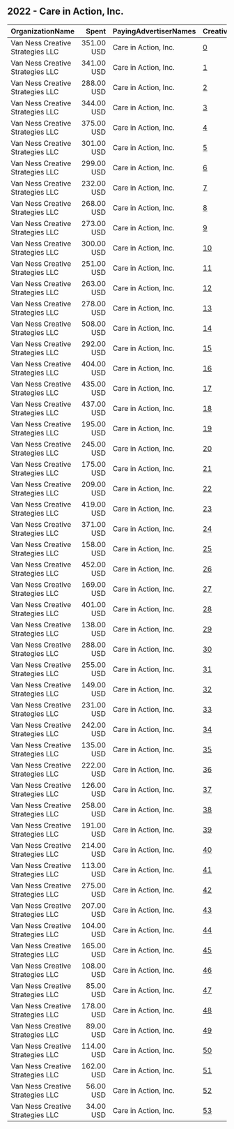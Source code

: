 ## 2022 - Care in Action, Inc. 
|OrganizationName|Spent|PayingAdvertiserNames|CreativeUrls|Impressions|Genders|AgeBrackets|CountryCodes|BillingAddresses|CandidateBallotInformation|
|:---|---:|:---|:---|---:|:---|:---|:---|:---|:---|
|Van Ness Creative Strategies LLC|351.00 USD|Care in Action, Inc.|[0](https://www.snap.com/political-ads/asset/9ab1322c6320ac30760c83565e4bc7ac45edf5c1bed661f5febc13621ead5975?mediaType=mp4)|27,231|FEMALE|18+|united states|US|Care in Action Inc|
|Van Ness Creative Strategies LLC|341.00 USD|Care in Action, Inc.|[1](https://www.snap.com/political-ads/asset/c175ec05e71a701961c7860a1276e82ca9f4cc348e4315fc4e08e4013151efd4?mediaType=mp4)|26,262|FEMALE|18+|united states|US|Care in Action Inc|
|Van Ness Creative Strategies LLC|288.00 USD|Care in Action, Inc.|[2](https://www.snap.com/political-ads/asset/9ab1322c6320ac30760c83565e4bc7ac45edf5c1bed661f5febc13621ead5975?mediaType=mp4)|25,052|FEMALE|18+|united states|US|Care in Action Inc|
|Van Ness Creative Strategies LLC|344.00 USD|Care in Action, Inc.|[3](https://www.snap.com/political-ads/asset/9ab1322c6320ac30760c83565e4bc7ac45edf5c1bed661f5febc13621ead5975?mediaType=mp4)|24,097|FEMALE|18+|united states|US|Care in Action Inc|
|Van Ness Creative Strategies LLC|375.00 USD|Care in Action, Inc.|[4](https://www.snap.com/political-ads/asset/22d561847d90e843c4662162aa463c9b04a4cd4c95bb12c951951b26bf1ad0c4?mediaType=mp4)|23,951|FEMALE|18+|united states|US|Care in Action Inc|
|Van Ness Creative Strategies LLC|301.00 USD|Care in Action, Inc.|[5](https://www.snap.com/political-ads/asset/9ab1322c6320ac30760c83565e4bc7ac45edf5c1bed661f5febc13621ead5975?mediaType=mp4)|21,097|FEMALE|18+|united states|US|Care in Action Inc|
|Van Ness Creative Strategies LLC|299.00 USD|Care in Action, Inc.|[6](https://www.snap.com/political-ads/asset/22d561847d90e843c4662162aa463c9b04a4cd4c95bb12c951951b26bf1ad0c4?mediaType=mp4)|19,850|FEMALE|18+|united states|US|Care in Action Inc|
|Van Ness Creative Strategies LLC|232.00 USD|Care in Action, Inc.|[7](https://www.snap.com/political-ads/asset/22d561847d90e843c4662162aa463c9b04a4cd4c95bb12c951951b26bf1ad0c4?mediaType=mp4)|19,238|FEMALE|18+|united states|US|Care in Action Inc|
|Van Ness Creative Strategies LLC|268.00 USD|Care in Action, Inc.|[8](https://www.snap.com/political-ads/asset/9ab1322c6320ac30760c83565e4bc7ac45edf5c1bed661f5febc13621ead5975?mediaType=mp4)|18,840|FEMALE|18+|united states|US|Care in Action Inc|
|Van Ness Creative Strategies LLC|273.00 USD|Care in Action, Inc.|[9](https://www.snap.com/political-ads/asset/9ab1322c6320ac30760c83565e4bc7ac45edf5c1bed661f5febc13621ead5975?mediaType=mp4)|18,617|FEMALE|18+|united states|US|Care in Action Inc|
|Van Ness Creative Strategies LLC|300.00 USD|Care in Action, Inc.|[10](https://www.snap.com/political-ads/asset/c175ec05e71a701961c7860a1276e82ca9f4cc348e4315fc4e08e4013151efd4?mediaType=mp4)|17,946|FEMALE|18+|united states|US|Care in Action Inc|
|Van Ness Creative Strategies LLC|251.00 USD|Care in Action, Inc.|[11](https://www.snap.com/political-ads/asset/9ab1322c6320ac30760c83565e4bc7ac45edf5c1bed661f5febc13621ead5975?mediaType=mp4)|17,416|FEMALE|18+|united states|US|Care in Action Inc|
|Van Ness Creative Strategies LLC|263.00 USD|Care in Action, Inc.|[12](https://www.snap.com/political-ads/asset/9ab1322c6320ac30760c83565e4bc7ac45edf5c1bed661f5febc13621ead5975?mediaType=mp4)|17,174|FEMALE|18+|united states|US|Care in Action Inc|
|Van Ness Creative Strategies LLC|278.00 USD|Care in Action, Inc.|[13](https://www.snap.com/political-ads/asset/c175ec05e71a701961c7860a1276e82ca9f4cc348e4315fc4e08e4013151efd4?mediaType=mp4)|17,017|FEMALE|18+|united states|US|Care in Action Inc|
|Van Ness Creative Strategies LLC|508.00 USD|Care in Action, Inc.|[14](https://www.snap.com/political-ads/asset/d05a05515087bdc6878374058586249fb695f54e816be9cc9fcd48040845f45d?mediaType=mp4)|16,955|FEMALE|18+|united states|US|Care in Action Inc|
|Van Ness Creative Strategies LLC|292.00 USD|Care in Action, Inc.|[15](https://www.snap.com/political-ads/asset/22d561847d90e843c4662162aa463c9b04a4cd4c95bb12c951951b26bf1ad0c4?mediaType=mp4)|16,913|FEMALE|18+|united states|US|Care in Action Inc|
|Van Ness Creative Strategies LLC|404.00 USD|Care in Action, Inc.|[16](https://www.snap.com/political-ads/asset/d05a05515087bdc6878374058586249fb695f54e816be9cc9fcd48040845f45d?mediaType=mp4)|16,376|FEMALE|18+|united states|US|Care in Action Inc|
|Van Ness Creative Strategies LLC|435.00 USD|Care in Action, Inc.|[17](https://www.snap.com/political-ads/asset/d05a05515087bdc6878374058586249fb695f54e816be9cc9fcd48040845f45d?mediaType=mp4)|16,030|FEMALE|18+|united states|US|Care in Action Inc|
|Van Ness Creative Strategies LLC|437.00 USD|Care in Action, Inc.|[18](https://www.snap.com/political-ads/asset/d05a05515087bdc6878374058586249fb695f54e816be9cc9fcd48040845f45d?mediaType=mp4)|15,886|FEMALE|18+|united states|US|Care in Action Inc|
|Van Ness Creative Strategies LLC|195.00 USD|Care in Action, Inc.|[19](https://www.snap.com/political-ads/asset/c175ec05e71a701961c7860a1276e82ca9f4cc348e4315fc4e08e4013151efd4?mediaType=mp4)|14,876|FEMALE|18+|united states|US|Care in Action Inc|
|Van Ness Creative Strategies LLC|245.00 USD|Care in Action, Inc.|[20](https://www.snap.com/political-ads/asset/9ab1322c6320ac30760c83565e4bc7ac45edf5c1bed661f5febc13621ead5975?mediaType=mp4)|14,775|FEMALE|18+|united states|US|Care in Action Inc|
|Van Ness Creative Strategies LLC|175.00 USD|Care in Action, Inc.|[21](https://www.snap.com/political-ads/asset/22d561847d90e843c4662162aa463c9b04a4cd4c95bb12c951951b26bf1ad0c4?mediaType=mp4)|14,584|FEMALE|18+|united states|US|Care in Action Inc|
|Van Ness Creative Strategies LLC|209.00 USD|Care in Action, Inc.|[22](https://www.snap.com/political-ads/asset/22d561847d90e843c4662162aa463c9b04a4cd4c95bb12c951951b26bf1ad0c4?mediaType=mp4)|14,223|FEMALE|18+|united states|US|Care in Action Inc|
|Van Ness Creative Strategies LLC|419.00 USD|Care in Action, Inc.|[23](https://www.snap.com/political-ads/asset/d05a05515087bdc6878374058586249fb695f54e816be9cc9fcd48040845f45d?mediaType=mp4)|14,111|FEMALE|18+|united states|US|Care in Action Inc|
|Van Ness Creative Strategies LLC|371.00 USD|Care in Action, Inc.|[24](https://www.snap.com/political-ads/asset/f8b2b866b6503a753144721ca0d71f8837f7863ffa3ead745225c5190e2a0fdb?mediaType=mp4)|13,592|FEMALE|18+|united states|US|Care in Action Inc|
|Van Ness Creative Strategies LLC|158.00 USD|Care in Action, Inc.|[25](https://www.snap.com/political-ads/asset/c175ec05e71a701961c7860a1276e82ca9f4cc348e4315fc4e08e4013151efd4?mediaType=mp4)|13,507|FEMALE|18+|united states|US|Care in Action Inc|
|Van Ness Creative Strategies LLC|452.00 USD|Care in Action, Inc.|[26](https://www.snap.com/political-ads/asset/d05a05515087bdc6878374058586249fb695f54e816be9cc9fcd48040845f45d?mediaType=mp4)|13,307|FEMALE|18+|united states|US|Care in Action Inc|
|Van Ness Creative Strategies LLC|169.00 USD|Care in Action, Inc.|[27](https://www.snap.com/political-ads/asset/c175ec05e71a701961c7860a1276e82ca9f4cc348e4315fc4e08e4013151efd4?mediaType=mp4)|12,923|FEMALE|18+|united states|US|Care in Action Inc|
|Van Ness Creative Strategies LLC|401.00 USD|Care in Action, Inc.|[28](https://www.snap.com/political-ads/asset/d05a05515087bdc6878374058586249fb695f54e816be9cc9fcd48040845f45d?mediaType=mp4)|12,616|FEMALE|18+|united states|US|Care in Action Inc|
|Van Ness Creative Strategies LLC|138.00 USD|Care in Action, Inc.|[29](https://www.snap.com/political-ads/asset/22d561847d90e843c4662162aa463c9b04a4cd4c95bb12c951951b26bf1ad0c4?mediaType=mp4)|11,713|FEMALE|18+|united states|US|Care in Action Inc|
|Van Ness Creative Strategies LLC|288.00 USD|Care in Action, Inc.|[30](https://www.snap.com/political-ads/asset/d05a05515087bdc6878374058586249fb695f54e816be9cc9fcd48040845f45d?mediaType=mp4)|11,056|FEMALE|18+|united states|US|Care in Action Inc|
|Van Ness Creative Strategies LLC|255.00 USD|Care in Action, Inc.|[31](https://www.snap.com/political-ads/asset/f8b2b866b6503a753144721ca0d71f8837f7863ffa3ead745225c5190e2a0fdb?mediaType=mp4)|10,216|FEMALE|18+|united states|US|Care in Action Inc|
|Van Ness Creative Strategies LLC|149.00 USD|Care in Action, Inc.|[32](https://www.snap.com/political-ads/asset/c175ec05e71a701961c7860a1276e82ca9f4cc348e4315fc4e08e4013151efd4?mediaType=mp4)|9,974|FEMALE|18+|united states|US|Care in Action Inc|
|Van Ness Creative Strategies LLC|231.00 USD|Care in Action, Inc.|[33](https://www.snap.com/political-ads/asset/9ab1322c6320ac30760c83565e4bc7ac45edf5c1bed661f5febc13621ead5975?mediaType=mp4)|9,813|FEMALE|18+|united states|US|Care in Action Inc|
|Van Ness Creative Strategies LLC|242.00 USD|Care in Action, Inc.|[34](https://www.snap.com/political-ads/asset/c175ec05e71a701961c7860a1276e82ca9f4cc348e4315fc4e08e4013151efd4?mediaType=mp4)|9,331|FEMALE|18+|united states|US|Care in Action Inc|
|Van Ness Creative Strategies LLC|135.00 USD|Care in Action, Inc.|[35](https://www.snap.com/political-ads/asset/22d561847d90e843c4662162aa463c9b04a4cd4c95bb12c951951b26bf1ad0c4?mediaType=mp4)|9,093|FEMALE|18+|united states|US|Care in Action Inc|
|Van Ness Creative Strategies LLC|222.00 USD|Care in Action, Inc.|[36](https://www.snap.com/political-ads/asset/f8b2b866b6503a753144721ca0d71f8837f7863ffa3ead745225c5190e2a0fdb?mediaType=mp4)|8,307|FEMALE|18+|united states|US|Care in Action Inc|
|Van Ness Creative Strategies LLC|126.00 USD|Care in Action, Inc.|[37](https://www.snap.com/political-ads/asset/c175ec05e71a701961c7860a1276e82ca9f4cc348e4315fc4e08e4013151efd4?mediaType=mp4)|8,239|FEMALE|18+|united states|US|Care in Action Inc|
|Van Ness Creative Strategies LLC|258.00 USD|Care in Action, Inc.|[38](https://www.snap.com/political-ads/asset/f8b2b866b6503a753144721ca0d71f8837f7863ffa3ead745225c5190e2a0fdb?mediaType=mp4)|8,040|FEMALE|18+|united states|US|Care in Action Inc|
|Van Ness Creative Strategies LLC|191.00 USD|Care in Action, Inc.|[39](https://www.snap.com/political-ads/asset/22d561847d90e843c4662162aa463c9b04a4cd4c95bb12c951951b26bf1ad0c4?mediaType=mp4)|7,729|FEMALE|18+|united states|US|Care in Action Inc|
|Van Ness Creative Strategies LLC|214.00 USD|Care in Action, Inc.|[40](https://www.snap.com/political-ads/asset/f8b2b866b6503a753144721ca0d71f8837f7863ffa3ead745225c5190e2a0fdb?mediaType=mp4)|7,597|FEMALE|18+|united states|US|Care in Action Inc|
|Van Ness Creative Strategies LLC|113.00 USD|Care in Action, Inc.|[41](https://www.snap.com/political-ads/asset/22d561847d90e843c4662162aa463c9b04a4cd4c95bb12c951951b26bf1ad0c4?mediaType=mp4)|7,335|FEMALE|18+|united states|US|Care in Action Inc|
|Van Ness Creative Strategies LLC|275.00 USD|Care in Action, Inc.|[42](https://www.snap.com/political-ads/asset/9ab1322c6320ac30760c83565e4bc7ac45edf5c1bed661f5febc13621ead5975?mediaType=mp4)|6,955|FEMALE|18+|united states|US|Care in Action Inc|
|Van Ness Creative Strategies LLC|207.00 USD|Care in Action, Inc.|[43](https://www.snap.com/political-ads/asset/f8b2b866b6503a753144721ca0d71f8837f7863ffa3ead745225c5190e2a0fdb?mediaType=mp4)|6,176|FEMALE|18+|united states|US|Care in Action Inc|
|Van Ness Creative Strategies LLC|104.00 USD|Care in Action, Inc.|[44](https://www.snap.com/political-ads/asset/c175ec05e71a701961c7860a1276e82ca9f4cc348e4315fc4e08e4013151efd4?mediaType=mp4)|6,041|FEMALE|18+|united states|US|Care in Action Inc|
|Van Ness Creative Strategies LLC|165.00 USD|Care in Action, Inc.|[45](https://www.snap.com/political-ads/asset/f8b2b866b6503a753144721ca0d71f8837f7863ffa3ead745225c5190e2a0fdb?mediaType=mp4)|5,990|FEMALE|18+|united states|US|Care in Action Inc|
|Van Ness Creative Strategies LLC|108.00 USD|Care in Action, Inc.|[46](https://www.snap.com/political-ads/asset/9ab1322c6320ac30760c83565e4bc7ac45edf5c1bed661f5febc13621ead5975?mediaType=mp4)|5,989|FEMALE|18+|united states|US|Care in Action Inc|
|Van Ness Creative Strategies LLC|85.00 USD|Care in Action, Inc.|[47](https://www.snap.com/political-ads/asset/d05a05515087bdc6878374058586249fb695f54e816be9cc9fcd48040845f45d?mediaType=mp4)|5,321||18+|united states|US|Care in Action Inc|
|Van Ness Creative Strategies LLC|178.00 USD|Care in Action, Inc.|[48](https://www.snap.com/political-ads/asset/22d561847d90e843c4662162aa463c9b04a4cd4c95bb12c951951b26bf1ad0c4?mediaType=mp4)|5,049|FEMALE|18+|united states|US|Care in Action Inc|
|Van Ness Creative Strategies LLC|89.00 USD|Care in Action, Inc.|[49](https://www.snap.com/political-ads/asset/c175ec05e71a701961c7860a1276e82ca9f4cc348e4315fc4e08e4013151efd4?mediaType=mp4)|4,670|FEMALE|18+|united states|US|Care in Action Inc|
|Van Ness Creative Strategies LLC|114.00 USD|Care in Action, Inc.|[50](https://www.snap.com/political-ads/asset/f8b2b866b6503a753144721ca0d71f8837f7863ffa3ead745225c5190e2a0fdb?mediaType=mp4)|4,603|FEMALE|18+|united states|US|Care in Action Inc|
|Van Ness Creative Strategies LLC|162.00 USD|Care in Action, Inc.|[51](https://www.snap.com/political-ads/asset/c175ec05e71a701961c7860a1276e82ca9f4cc348e4315fc4e08e4013151efd4?mediaType=mp4)|3,963|FEMALE|18+|united states|US|Care in Action Inc|
|Van Ness Creative Strategies LLC|56.00 USD|Care in Action, Inc.|[52](https://www.snap.com/political-ads/asset/22d561847d90e843c4662162aa463c9b04a4cd4c95bb12c951951b26bf1ad0c4?mediaType=mp4)|2,532|FEMALE|18+|united states|US|Care in Action Inc|
|Van Ness Creative Strategies LLC|34.00 USD|Care in Action, Inc.|[53](https://www.snap.com/political-ads/asset/f8b2b866b6503a753144721ca0d71f8837f7863ffa3ead745225c5190e2a0fdb?mediaType=mp4)|2,281||18+|united states|US|Care in Action Inc|
